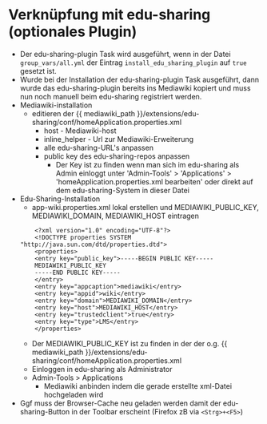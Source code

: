 # Verknüpfung mit edu-sharing (optionales Plugin)

* Der edu-sharing-plugin Task wird ausgeführt, wenn in der Datei `group_vars/all.yml` der Eintrag `install_edu_sharing_plugin` auf `true` gesetzt ist.
* Wurde bei der Installation der edu-sharing-plugin Task ausgeführt, dann wurde das edu-sharing-plugin bereits ins Mediawiki kopiert und muss nun noch manuell beim edu-sharing registriert werden.
* Mediawiki-installation
    * editieren der {{ mediawiki_path }}/extensions/edu-sharing/conf/homeApplication.properties.xml
        * host - Mediawiki-host
        * inline_helper - Url zur Mediawiki-Erweiterung
        * alle edu-sharing-URL's anpassen
        * public key des edu-sharing-repos anpassen
            * Der Key ist zu finden wenn man sich im edu-sharing als Admin einloggt unter 'Admin-Tools' > 'Applications' > 'homeApplication.properties.xml bearbeiten' oder direkt auf dem edu-sharing-System in dieser Datei
* Edu-Sharing-Installation
    * app-wiki.properties.xml lokal erstellen und MEDIAWIKI_PUBLIC_KEY, MEDIAWIKI_DOMAIN, MEDIAWIKI_HOST eintragen
    ```
        <?xml version="1.0" encoding="UTF-8"?>
        <!DOCTYPE properties SYSTEM "http://java.sun.com/dtd/properties.dtd">
        <properties>
        <entry key="public_key">-----BEGIN PUBLIC KEY-----
        MEDIAWIKI_PUBLIC_KEY
        -----END PUBLIC KEY-----
        </entry>
        <entry key="appcaption">mediawiki</entry>
        <entry key="appid">wiki</entry>
        <entry key="domain">MEDIAWIKI_DOMAIN</entry>
        <entry key="host">MEDIAWIKI_HOST</entry>
        <entry key="trustedclient">true</entry>
        <entry key="type">LMS</entry>
        </properties>
    ```
    * Der MEDIAWIKI_PUBLIC_KEY ist zu finden in der der o.g. {{ mediawiki_path }}/extensions/edu-sharing/conf/homeApplication.properties.xml
    * Einloggen in edu-sharing als Administrator
    * Admin-Tools > Applications
        * Mediawiki anbinden indem die gerade erstellte xml-Datei hochgeladen wird
* Ggf muss der Browser-Cache neu geladen werden damit der edu-sharing-Button in der Toolbar erscheint (Firefox zB via `<Strg>+<F5>`)
